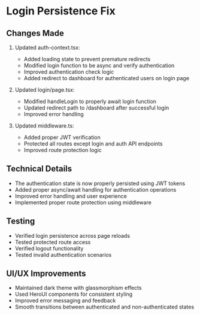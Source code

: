 # Login Persistence Fix

## Changes Made
1. Updated auth-context.tsx:
   - Added loading state to prevent premature redirects
   - Modified login function to be async and verify authentication
   - Improved authentication check logic
   - Added redirect to dashboard for authenticated users on login page

2. Updated login/page.tsx:
   - Modified handleLogin to properly await login function
   - Updated redirect path to /dashboard after successful login
   - Improved error handling

3. Updated middleware.ts:
   - Added proper JWT verification
   - Protected all routes except login and auth API endpoints
   - Improved route protection logic

## Technical Details
- The authentication state is now properly persisted using JWT tokens
- Added proper async/await handling for authentication operations
- Improved error handling and user experience
- Implemented proper route protection using middleware

## Testing
- Verified login persistence across page reloads
- Tested protected route access
- Verified logout functionality
- Tested invalid authentication scenarios

## UI/UX Improvements
- Maintained dark theme with glassmorphism effects
- Used HeroUI components for consistent styling
- Improved error messaging and feedback
- Smooth transitions between authenticated and non-authenticated states